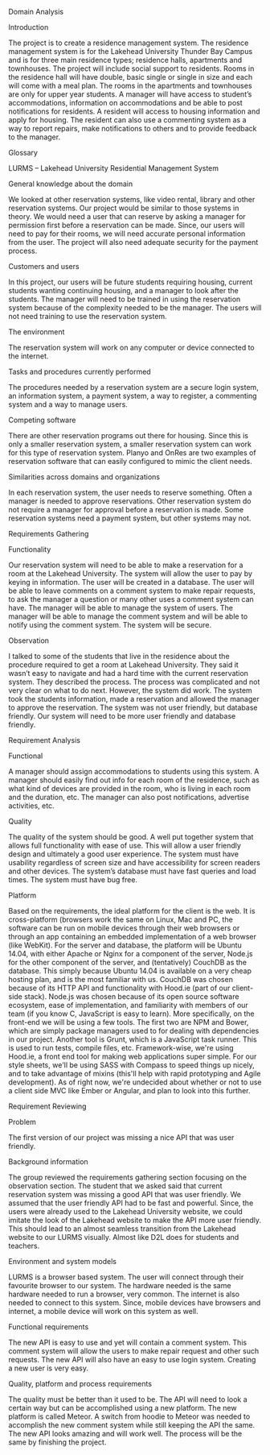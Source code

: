 Domain Analysis

Introduction

The project is to create a residence management system.  The residence management system is for the Lakehead University Thunder Bay Campus and is for three main residence types; residence halls, apartments and townhouses.  The project will include social support to residents.  Rooms in the residence hall will have double, basic single or single in size and each will come with a meal plan.  The rooms in the apartments and townhouses are only for upper year students.  A manager will have access to student’s accommodations, information on accommodations and be able to post notifications for residents.  A resident will access to housing information and apply for housing.  The resident can also use a commenting system as a way to report repairs, make notifications to others and to provide feedback to the manager.

Glossary

LURMS – Lakehead University Residential Management System

General knowledge about the domain

We looked at other reservation systems, like video rental, library and other reservation systems.  Our project would be similar to those systems in theory.  We would need a user that can reserve by asking a manager for permission first before a reservation can be made.  Since, our users will need to pay for their rooms, we will need accurate personal information from the user.  The project will also need adequate security for the payment process.

Customers and users

In this project, our users will be future students requiring housing, current students wanting continuing housing, and a manager to look after the students.  The manager will need to be trained in using the reservation system because of the complexity needed to be the manager.  The users will not need training to use the reservation system.

The environment

The reservation system will work on any computer or device connected to the internet.

Tasks and procedures currently performed

The procedures needed by a reservation system are a secure login system, an information system, a payment system, a way to register, a commenting system and a way to manage users.

Competing software

There are other reservation programs out there for housing.  Since this is only a smaller reservation system, a smaller reservation system can work for this type of reservation system.  Planyo and OnRes are two examples of reservation software that can easily configured to mimic the client needs.

Similarities across domains and organizations

In each reservation system, the user needs to reserve something.  Often a manager is needed to approve reservations.  Other reservation system do not require a manager for approval before a reservation is made.  Some reservation systems need a payment system, but other systems may not.


Requirements Gathering


Functionality

Our reservation system will need to be able to make a reservation for a room at the Lakehead University.  The system will allow the user to pay by keying in information.  The user will be created in a database.  The user will be able to leave comments on a comment system to make repair requests, to ask the manager a question or many other uses a comment system can have.  The manager will be able to manage the system of users.  The manager will be able to manage the comment system and will be able to notify using the comment system.  The system will be secure.

Observation

I talked to some of the students that live in the residence about the procedure required to get a room at Lakehead University.  They said it wasn’t easy to navigate and had a hard time with the current reservation system.  They described the process.  The process was complicated and not very clear on what to do next.  However, the system did work.  The system took the students information, made a reservation and allowed the manager to approve the reservation.  The system was not user friendly, but database friendly.  Our system will need to be more user friendly and database friendly.

Requirement Analysis

Functional

A manager should assign accommodations to students using this system.  A manager should easily find out info for each room of the residence, such as what kind of devices are provided in the room, who is living in each room and the duration, etc.  The manager can also post notifications, advertise activities, etc.

Quality

The quality of the system should be good.  A well put together system that allows full functionality with ease of use.  This will allow a user friendly design and ultimately a good user experience.  The system must have usability regardless of screen size and have accessibility for screen readers and other devices.  The system’s database must have fast queries and load times.  The system must have bug free.

Platform

Based on the requirements, the ideal platform for the client is the web. It is cross-platform (browsers work the same on Linux, Mac and PC, the software can be run on mobile devices through their web browsers or through an app containing an embedded implementation of a web browser (like WebKit).  For the server and database, the platform will be Ubuntu 14.04, with either Apache or Nginx for a component of the server, Node.js for the other component of the server, and (tentatively) CouchDB as the database.  This simply because Ubuntu 14.04 is available on a very cheap hosting plan, and is the most familiar with us. CouchDB was chosen because of its HTTP API and functionality with Hood.ie (part of our client-side stack).  Node.js was chosen because of its open source software ecosystem, ease of implementation, and familiarity with members of our team (if you know C, JavaScript is easy to learn).  More specifically, on the front-end we will be using a few tools.  The first two are NPM and Bower, which are simply package managers used to for dealing with dependencies in our project.  Another tool is Grunt, which is a JavaScript task runner.  This is used to run tests, compile files, etc.  Framework-wise, we're using Hood.ie, a front end tool for making web applications super simple.  For our style sheets, we'll be using SASS with Compass to speed things up nicely, and to take advantage of mixins (this'll help with rapid prototyping and Agile development). As of right now, we're undecided about whether or not to use a client side MVC like Ember or Angular, and plan to look into this further.

Requirement Reviewing

Problem

The first version of our project was missing a nice API that was user friendly.

Background information

The group reviewed the requirements gathering section focusing on the observation section.  The student that we asked said that current reservation system was missing a good API that was user friendly.  We assumed that the user friendly API had to be fast and powerful.  Since, the users were already used to the Lakehead University website, we could imitate the look of the Lakehead website to make the API more user friendly.  This should lead to an almost seamless transition from the Lakehead website to our LURMS visually.  Almost like D2L does for students and teachers.

Environment and system models

LURMS is a browser based system.  The user will connect through their favourite browser to our system.  The hardware needed is the same hardware needed to run a browser, very common.  The internet is also needed to connect to this system.  Since, mobile devices have browsers and internet, a mobile device will work on this system as well.

Functional requirements

The new API is easy to use and yet will contain a comment system.  This comment system will allow the users to make repair request and other such requests.  The new API will also have an easy to use login system.  Creating a new user is very easy.

Quality, platform and process requirements

The quality must be better than it used to be.  The API will need to look a certain way but can be accomplished using a new platform.  The new platform is called Meteor.  A switch from hoodie to Meteor was needed to accomplish the new comment system while still keeping the API the same.  The new API looks amazing and will work well.  The process will be the same by finishing the project.


